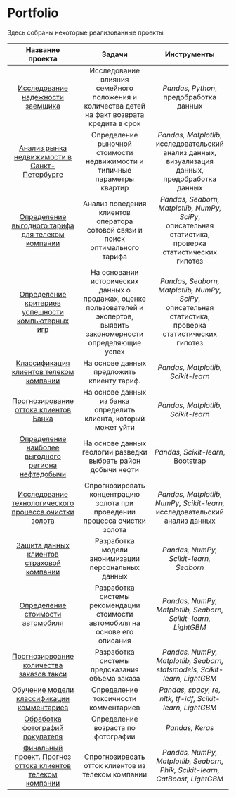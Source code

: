 # Portfolio

Здесь собраны некоторые реализованные проекты


| Название проекта | Задачи | Инструменты |
| :---------------------: | :---------------------: |:---------------------------:|
| [Исследование надежности заемщика](https://github.com/kuzmina2022/Yandex_practicum_projects/tree/main/Исследование%20надежности%20заемщика) | Исследование влияния семейного положения и количества детей на факт возврата кредита в срок  | *Pandas, Python*,  <br/> предобработка данных |
| [Анализ рынка недвижимости в Санкт-Петербурге](https://github.com/kuzmina2022/Yandex_practicum_projects/tree/main/Анализ%20рынка%20недвижимости%20в%20Санкт-Петербурге) | Определение рыночной стоимости недвижимости и типичные параметры квартир | *Pandas, Matplotlib*, <br/> исследовательский анализ данных, визуализация данных, предобработка данных|
| [Определение выгодного тарифа для телеком компании](https://github.com/kuzmina2022/Yandex_practicum_projects/tree/main/Определение%20выгодного%20тарифа%20для%20телеком%20компании) | Анализ поведения клиентов оператора сотовой связи и поиск оптимального тарифа | *Pandas, Seaborn, Matplotlib, NumPy, SciPy*, <br/> описательная статистика, проверка статистических гипотез |
| [Определение критериев успешности компьютерных игр](https://github.com/kuzmina2022/Yandex_practicum_projects/tree/main/Определение%20критериев%20успешности%20компьютерных%20игр) | На основании исторических данных о продажах, оценке пользователей и экспертов, выявить закономерности определяющие успех | *Pandas, Seaborn, Matplotlib, NumPy, SciPy*, <br/> описательная статистика, проверка статистических гипотез|
| [Классификация клиентов телеком компании](https://github.com/kuzmina2022/Yandex_practicum_projects/tree/main/Классификация%20клиентов%20телеком%20компании) | На основе данных предложить клиенту тариф.| *Pandas, Matplotlib, Scikit-learn* |
| [Прогнозирование оттока клиентов Банка](https://github.com/kuzmina2022/Yandex_practicum_projects/tree/main/Прогнозирование%20оттока%20клиентов%20банка) |На основе данных из банка определить клиента, который может уйти |*Pandas, Matplotlib, Scikit-learn* |
| [Определение наиболее выгодного региона нефтедобычи](https://github.com/kuzmina2022/Yandex_practicum_projects/tree/main/Определение%20наиболее%20выгодного%20региона%20нефтедобычи)|На основе данных геологии разведки выбрать район добычи нефти| *Pandas, Scikit-learn*, Bootstrap |
[Исследование технологического процесса очистки золота](https://github.com/kuzmina2022/Yandex_practicum_projects/tree/main/Исследование%20технологического%20процесса%20очистки%20золота) |Спрогнозировать концентрацию золота при проведении процесса очистки золота | *Pandas, Matplotlib, NumPy, Scikit-learn,* исследовательский анализ данных |
| [Защита данных клиентов страховой компании](https://github.com/kuzmina2022/Yandex_practicum_projects/tree/main/Защита%20данных%20клиентов%20страховой%20компании) |Разработка модели анонимизации персональных данных | *Pandas, NumPy, Scikit-learn, Seaborn* |
| [Определение стоимости автомобиля](https://github.com/kuzmina2022/Yandex_practicum_projects/tree/main/Построение%20модели%20определения%20стоимости%20автомобиля)|Разработка системы рекомендации стоимости автомобиля на основе его описания| *Pandas, NumPy, Matplotlib, Seaborn, Scikit-learn, LightGBM*|
| [Прогнозирвоание количества заказов такси](https://github.com/kuzmina2022/Yandex_practicum_projects/tree/main/Прогнозирование%20количества%20заказов%20такси%20на%20следующий%20час)|Разработка системы предсказания объема заказа | *Pandas, NumPy, Matplotlib, Seaborn, statsmodels, Scikit-learn, LightGBM* |
| [Обучение модели классификации комментариев](https://github.com/kuzmina2022/Yandex_practicum_projects/tree/main/Обучение%20модели%20классификации%20комментариев) | Определение токсичности комментариев | *Pandas, spacy, re, nltk, tf-idf, Scikit-learn, LightGBM* |
| [Обработка фотографий покупателя](https://github.com/kuzmina2022/Yandex_practicum_projects/tree/main/Обработка%20фотографий%20покупателя)|Определение возраста по фотографии | *Pandas, Keras* |
|[Финальный проект. Прогноз оттока клиентов телеком компании](https://github.com/kuzmina2022/Yandex_practicum_projects/tree/main/Прогноз%20оттока%20клиентов%20телеком%20компании)| Спрогнозирвоать отток клиентов из телеком компании| *Pandas, NumPy, Matplotlib, Seaborn, Phik, Scikit-learn, CatBoost, LightGBM* |

